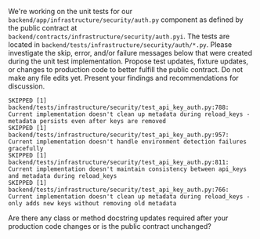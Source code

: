 We're working on the unit tests for our `backend/app/infrastructure/security/auth.py` component as defined by the public contract at `backend/contracts/infrastructure/security/auth.pyi`. The tests are located in `backend/tests/infrastructure/security/auth/*.py`. Please investigate the skip, error, and/or failure messages below that were created during the unit test implementation. Propose test updates, fixture updates, or changes to production code to better fulfill the public contract. Do not make any file edits yet. Present your findings and recommendations for discussion.

```
SKIPPED [1] backend/tests/infrastructure/security/test_api_key_auth.py:788: Current implementation doesn't clean up metadata during reload_keys - metadata persists even after keys are removed
SKIPPED [1] backend/tests/infrastructure/security/test_api_key_auth.py:957: Current implementation doesn't handle environment detection failures gracefully
SKIPPED [1] backend/tests/infrastructure/security/test_api_key_auth.py:811: Current implementation doesn't maintain consistency between api_keys and metadata during reload_keys
SKIPPED [1] backend/tests/infrastructure/security/test_api_key_auth.py:766: Current implementation doesn't clean up metadata during reload_keys - only adds new keys without removing old metadata
``` 

Are there any class or method docstring updates required after your production code changes or is the public contract unchanged?